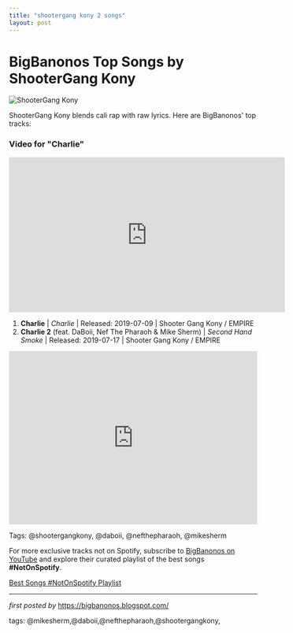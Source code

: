 ```yaml
---
title: "shootergang kony 2 songs"
layout: post
---
```

<h1>BigBanonos Top Songs by ShooterGang Kony</h1> <img src="https://image-cdn.hypb.st/https%3A%2F%2Fhypebeast.com%2Fimage%2F2019%2F07%2Fshootergang-kony-second-hand-smoke-album-stream-1.jpg?q=75&w=800&cbr=1&fit=max" alt="ShooterGang Kony"> <p>ShooterGang Kony blends cali rap with raw lyrics. Here are BigBanonos' top tracks:</p>
<h3>Video for "Charlie"</h3>
<iframe allow="accelerometer; autoplay; encrypted-media; gyroscope; picture-in-picture" allowfullscreen="" frameborder="0" height="315" src="https://www.youtube.com/embed/videoseries?list=PLtuNtuTatqI0vV-4lj_adascsCO_w9a28" width="560"></iframe>
<ol> <li><strong>Charlie</strong> | <em>Charlie</em> | Released: 2019-07-09 | Shooter Gang Kony / EMPIRE</li> <li><strong>Charlie 2</strong> (feat. DaBoii, Nef The Pharaoh & Mike Sherm) | <em>Second Hand Smoke</em> | Released: 2019-07-17 | Shooter Gang Kony / EMPIRE</li>
</ol> <div> <iframe src="https://open.spotify.com/embed/playlist/3F5Y5wyqqUKD6lw2jHB3Iu?utm_source=generator" width="100%" height="352" frameborder="0" allow="autoplay; clipboard-write; encrypted-media; fullscreen; picture-in-picture" loading="lazy"></iframe>
</div> <!-- Tags -->
<p> Tags: @shootergangkony, @daboii, @nefthepharaoh, @mikesherm
</p> 

<!--Subscribe and Playlist Links-->
<div>
    <p>For more exclusive tracks not on Spotify, subscribe to <a href="https://www.youtube.com/@BigBanonos" target="_blank">BigBanonos on YouTube</a> and explore their curated playlist of the best songs <strong>#NotOnSpotify</strong>.</p>
    <p><a href="https://www.youtube.com/playlist?list=PLtuNtuTatqI0kFahUCbtbfenC_ET5O_tr" target="_blank">Best Songs #NotOnSpotify Playlist<br /></a></p></div>

<hr />

<p><em>first posted by</em> <a href="https://bigbanonos.blogspot.com/" rel="noopener" target="_new">https://bigbanonos.blogspot.com/</a></p>

<p>tags: @mikesherm,@daboii,@nefthepharaoh,@shootergangkony,</p>

